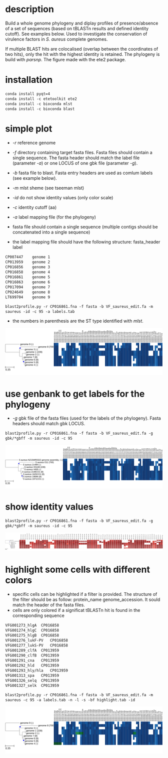 
# description 

Build a whole genome phylogeny and diplay profiles of presence/absence of a set of sequences (based on tBLASTn results and defined identity cutoff). See examples below.
Used to investigate the conservation of virulence factors in *S. aureus* complete genomes.

If multiple BLAST hits are colocalised (overlap between the coordinates of two hits), only the hit with the highest identity is retained.
The phylogeny is build with *parsnp*. The figure made with the ete2 package.

# installation


```
conda install pyqt=4
conda install -c etetoolkit ete2
conda install -c bioconda mlst
conda install -c bioconda blast

```

# simple plot

- *-r* reference genome
- *-f* directory containing target fasta files. Fasta files should contain a single sequence. The fasta header should match the label file (parameter *-a*) or one LOCUS of one gbk file (parameter *-g*).
- *-b* fasta file to blast. Fasta entry headers are used as comlum labels (see example below).
- *-m* mlst sheme (see tseeman mlst)
- *-id* do not show identity values (only color scale)
- *-c* identity cutoff (aa)
- *-a* label mapping file (for the phylogeny)

- fasta file should contain a single sequence (multiple contigs should be concatenated into a single sequence)
- the label mapping file should have the following structure: fasta_header	label

```
CP007447	genome 1
CP013959	genome 2
CP016856	genome 3
CP016858	genome 4
CP016861	genome 5
CP016863	genome 6
CP017094	genome 7
CP024649	genome 8
LT699704	genome 9
```

```
blast2profile.py -r CP016861.fna -f fasta -b VF_saureus_edit.fa -m saureus -id -c 95 -a labels.tab

```

- the numbers in parenthesis are the ST type identified with *mlst*.

![plot](example/images/profile_labels.svg)

# use genbank to get labels for the phylogeny

- *-g* gbk file of the fasta files (used for the labels of the phylogeny). Fasta headers should match gbk LOCUS.

```
blast2profile.py -r CP016861.fna -f fasta -b VF_saureus_edit.fa -g gbk/*gbff -m saureus -id -c 95
```

![plot](example/images/profile_gbk_labels.svg)

# show identity values

```
blast2profile.py -r CP016861.fna -f fasta -b VF_saureus_edit.fa -g gbk/*gbff -m saureus -id -c 95
```

![plot](example/images/profile_identity.svg)



# highlight some cells with different colors

- specific cells can be highlighted if a filter is provided. The structure of the filter should be as follow: protein_name genome_accession. It sould match the header of the fasta files.
- cells are only colored if a significat tBLASTn hit is found in the corresponding sequence

```
VFG001273_hlgA	CP016858
VFG001274_hlgC	CP016858
VFG001275_hlgB	CP016858
VFG001276_lukF-PV	CP016858
VFG001277_lukS-PV	CP016858
VFG001289_clfA	CP013959
VFG001290_clfB	CP013959
VFG001291_cna	CP013959
VFG001292_hld	CP013959
VFG001293_hly/hla	CP013959
VFG001313_spa	CP013959
VFG001326_selq	CP013959
VFG001327_selk	CP013959
```


```
blast2profile.py -r CP016861.fna -f fasta -b VF_saureus_edit.fa -m saureus -c 95 -a labels.tab -n -l -s -bf highlight.tab -id
```

![plot](example/images/profile_highlight.svg)




